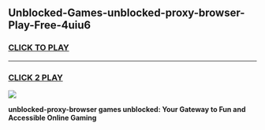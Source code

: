 
## Unblocked-Games-unblocked-proxy-browser-Play-Free-4uiu6
<h3>
<a href="https://premium76.site?title=unblocked-proxy-browser&ref=21A">CLICK TO PLAY</a></h3>
<hr>

<h3>
<a href="https://premium76.site?title=unblocked-proxy-browser&ref=21A">CLICK 2 PLAY</a>
  
</h3>

<a href="https://premium76.site?title=unblocked-proxy-browser&ref=21A"><img src="https://clearcache.store/games.png"></a>


**unblocked-proxy-browser games unblocked: Your Gateway to Fun and Accessible Online Gaming**

